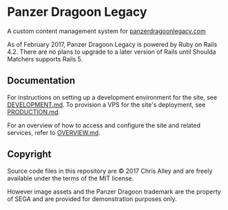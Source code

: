 Panzer Dragoon Legacy
=====================

A custom content management system for
[panzerdragoonlegacy.com](http://www.panzerdragoonlegacy.com)

As of February 2017, Panzer Dragoon Legacy is powered by Ruby on Rails 4.2.
There are no plans to upgrade to a later version of Rails until Shoulda
Matchers supports Rails 5.

Documentation
-------------

For instructions on setting up a development environment for the site, see
[DEVELOPMENT.md](DEVELOPMENT.md). To provision a VPS for the site's deployment,
see [PRODUCTION.md](PRODUCTION.md).

For an overview of how to access and configure the site and related services,
refer to [OVERVIEW.md](OVERVIEW.md).

Copyright
---------

 Source code files in this repository are © 2017 Chris Alley and are freely
 available under the terms of the MIT license.

However image assets and the Panzer Dragoon trademark are the property of SEGA
and are provided for demonstration purposes only.
